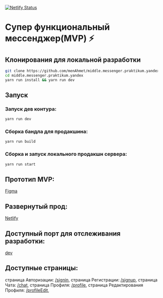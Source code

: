 [![Netlify Status](https://api.netlify.com/api/v1/badges/8bbe4dd7-96d8-4b88-a18e-4be045b460e3/deploy-status)](https://app.netlify.com/sites/awesome-messenger/deploys)

# Супер функциональный мессенджер(MVP) ⚡️

## Клонирования для локальной разработки

```bash
git clone https://github.com/menAhmet/middle.messenger.praktikum.yandex.git
cd middle.messenger.praktikum.yandex
yarn run install && yarn run dev
```

## Запуск

### Запуск дев контура:

```bash
yarn run dev
```

### Сборка бандла для продакшина:

```bash
yarn run build
```

### Сборка и запуск локального продакшн сервера:

```bash
yarn run start
```

## Прототип MVP:

[Figma](https://www.figma.com/file/QRgtIj6rivLA3LtRC48M1C/praktikum?type=design&node-id=0%3A1&mode=design&t=4IMmBAXBC0Naj1Ew-1)

## Развернутый прод:

[Netlify](https://awesome-messenger.netlify.app)

## Доступный порт для отслеживания разработки:

[dev](http://localhost:3000/)

## Доступные страницы:

страница Авторизации: [/signin](http://localhost:3000/src/pages/signIn/signIn.html),
страница Регистрации: [/signup](http://localhost:3000/src/pages/signUp/signUp.html),
страница Чата: [/chat](http://localhost:3000/src/pages/chat/chat.html),
страница Профиля: [/profile](http://localhost:3000/src/pages/profile/profile.html),
страница Редактирования Профиля: [/profileEdit](http://localhost:3000/src/pages/profile/profileEdit.html),